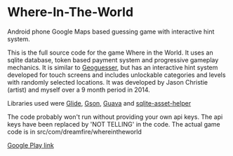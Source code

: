 # Where-In-The-World
Android phone Google Maps based guessing game with interactive hint system.

This is the full source code for the game Where in the World.  It uses an sqlite database, token based payment system and progressive gameplay mechanics.  It is similar to [Geoguesser](https://geoguessr.com/), but has an interactive hint system developed for touch screens and includes unlockable categories and levels with randomly selected locations.  It was developed by Jason Christie (artist) and myself over a 9 month period in 2014.  

Libraries used were [Glide](https://github.com/bumptech/glide), [Gson](https://github.com/google/gson), [Guava](https://github.com/google/guava) and [sqlite-asset-helper](https://github.com/jgilfelt/android-sqlite-asset-helper)

The code probably won't run without providing your own api keys.  The api keys have been replaced by 'NOT TELLING' in the code.  The actual game code is in src/com/dreamfire/whereintheworld

[Google Play link](https://play.google.com/store/apps/details?id=com.dreamfire.whereintheworld)
